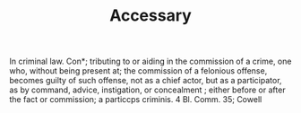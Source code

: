 ---
title: Accessary
letter: A
permalink: "/definitions/accessary.html"
body: In criminal law. Con*; tributing to or aiding in the commission of a crime,
  one who, without being present at; the commission of a felonious offense, becomes
  guilty of such offense, not as a chief actor, but as a participator, as by command,
  advice, instigation, or concealment ; either before or after the fact or commission;
  a particcps criminis. 4 Bl. Comm. 35; Cowell
published_at: '2018-07-07'
layout: post
---
